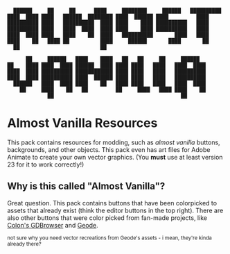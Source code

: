 ```
  ██████     ██     ██      ████     ████████     ██████   ██████████
████  ████ ████   ██████  ████████ ████  ██████ ████         ████
██████████ ████   ██████████  ████ ████    ████ ██████████   ████
██████████ ████   ████  ████  ████ ████    ████ ██████████   ████
████  ████ ████   ████    ██  ████   ██████████       ████   ████
████    ██   ████ ██          ████     ██████       ████       ██
  ██                          ██

      ██     ██████   ████    ████   ██   ██     ██     ██████
██    ████ ████  ████ ██████  ████ ████ ████   ████   ████  ████
████  ████ ██████████ ████████████ ████ ████   ████   ██████████
████  ████ ██████████ ████  ██████ ████ ████   ████   ██████████
  ██████   ████  ████ ████    ██   ████ ████   ████   ████  ████
    ██     ████    ██   ██         ██     ████   ████ ████    ██
             ██                                         ██
```
# Almost Vanilla Resources
This pack contains resources for modding, such as *almost vanilla* buttons, backgrounds, and other objects. This pack even has art files for Adobe Animate to create your own vector graphics. (You **must** use at least version 23 for it to work correctly!)
## Why is this called "Almost Vanilla"?
Great question. This pack contains buttons that have been colorpicked to assets that already exist (think the editor buttons in the top right). There are also other buttons that were color picked from fan-made projects, like [Colon's GDBrowser](https://github.com/GDColon/GDBrowser) and [Geode](https://github.com/geode-sdk/geode).

<small>not sure why you need vector recreations from Geode's assets - i mean, they're kinda already there?</small>
